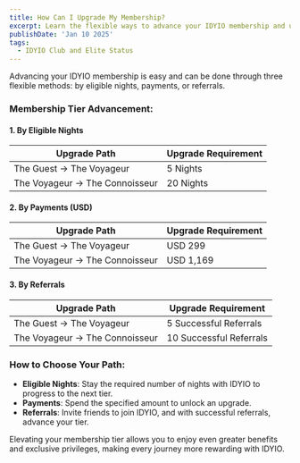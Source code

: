 ```yaml
---
title: How Can I Upgrade My Membership?
excerpt: Learn the flexible ways to advance your IDYIO membership and unlock exceptional perks.
publishDate: 'Jan 10 2025'
tags:
  - IDYIO Club and Elite Status
---
```


Advancing your IDYIO membership is easy and can be done through three flexible methods: by eligible nights, payments, or referrals.

### **Membership Tier Advancement:**

#### **1. By Eligible Nights**

| **Upgrade Path**               | **Upgrade Requirement** |
| ------------------------------ | ----------------------- |
| The Guest → The Voyageur       | 5 Nights                |
| The Voyageur → The Connoisseur | 20 Nights               |

#### **2. By Payments (USD)**

| **Upgrade Path**               | **Upgrade Requirement** |
| ------------------------------ | ----------------------- |
| The Guest → The Voyageur       | USD 299                 |
| The Voyageur → The Connoisseur | USD 1,169               |

#### **3. By Referrals**

| **Upgrade Path**               | **Upgrade Requirement** |
| ------------------------------ | ----------------------- |
| The Guest → The Voyageur       | 5 Successful Referrals  |
| The Voyageur → The Connoisseur | 10 Successful Referrals |

### **How to Choose Your Path:**

- **Eligible Nights**: Stay the required number of nights with IDYIO to progress to the next tier.
- **Payments**: Spend the specified amount to unlock an upgrade.
- **Referrals**: Invite friends to join IDYIO, and with successful referrals, advance your tier.

Elevating your membership tier allows you to enjoy even greater benefits and exclusive privileges, making every journey more rewarding with IDYIO.
